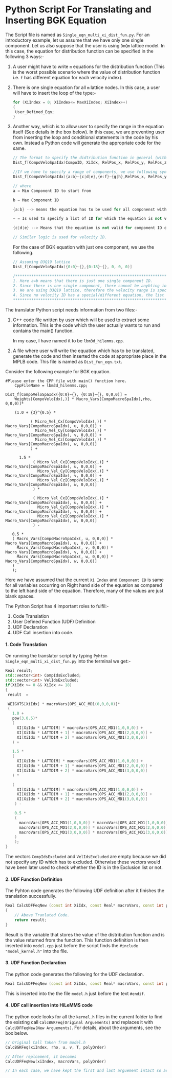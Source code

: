 # Python Script For Translating and Inserting BGK Equation

The Script file is named as `Single_eqn_multi_xi_dist_fun.py`. For an introductory example, let us assume that we have only one single component. Let us also suppose that the user is using `DnQm` lattice model. In this case, the equation for distribution function can be specified in the following 3 ways:-

1.  A user might have to write `m` equations for the distribution function (This is the worst possible scenario where the value of distribution function i.e. `f` has different equation for each velocity index). 

2. There is one single equation for all `m` lattice nodes. In this case, a user will have to insert the loop of the type:-

   ```C++
   for (XiIndex = 0; XiIndex<= MaxXiIndex; XiIndex++)
   {
   	User_Defined_Eqn;
   }
   ```

3. Another way, which is to allow user to specify the range in the equation itself (See details in the box below). In this case, we are preventing user from inserting the loop and conditional statements in the code by his own. Instead a Python code will generate the appropriate code for the same.

   ```C++
   // The format to specify the didtribution function in general (without range) is:-
   Dist_f[CompoVeloSpaIdx(CompoID, XiIdx, RelPos_x, RelPos_y, RelPos_z)]
   
   //If we have to specify a range of components, we use following syntax:-
   Dist_f[CompoVeloSpaIdx({a:b}~{c|d|e},{e:f}~{g|h},RelPos_x, RelPos_y, RelPos_z)]
   
   // where
   a = Min Component ID to start from
   
   b = Max Component ID 
   
   {a:b} --> means the equation has to be used for all componenst with ID from a to b.
   
   ~ = Is used to specify a list of ID for which the equation is not valid.
   
   {c|d|e} --> Means that the equation is not valid for component ID c, d and e.
   
   // Similar logic is used for velocity ID.
   ```

   For the case of BGK equation with just one component, we use the following.

   ```C++
   // Assuming D3Q19 lattice
   Dist_f[CompoVeloSpaIdx({0:0}~{},{0:18}~{}, 0, 0, 0)]
   
   /************************************************************************************
   1. Here a=b means that there is just one single component ID.
   2. Since there is one single component, there cannot be anyhting in the list of ID's  to be exluded.
   3. We are using D3Q19 lattice, therefore the velocity range is specified as {0:18}.
   4. Since no velocity ID has a special/different equation, the list of velocity ID's to be excluded is kept empty.
   *************************************************************************************/
   ```

   

The translator Python script needs information from two files:-

1. C++ code file written by user which will be used to extract some information. This is the code which the user actually wants to run and contains the main() function.  

   In my case, I have named it to be `lbm3d_hilemms.cpp`. 

   

2. A file where user will write the equation which has to be translated, generate the code and then inserted the code at appropriate place in the MPLB code. This file is named as `Dist_fun_eqn.txt`.

Consider the following example for BGK equation.

```
#Please enter the CPP file with main() function here.
    CppFileName = lbm3d_hilemms.cpp;

Dist_f[CompoVeloSpaIdx({0:0}~{}, {0:18}~{}, 0,0,0)] =
    Weights[CompoVeloIdx(,)] * Macro_Vars[CompoMacroSpaIdx(,rho, 0,0,0)]*
    
    (1.0 + {3}^{0.5} * 
    
    	   ( Micro_Vel_Cx[CompoVeloIdx(,)] * Macro_Vars[CompoMacroSpaIdx(, u, 0,0,0)] +
             Micro_Vel_Cy[CompoVeloIdx(,)] * Macro_Vars[CompoMacroSpaIdx(, v, 0,0,0)] +
             Micro_Vel_Cz[CompoVeloIdx(,)] * Macro_Vars[CompoMacroSpaIdx(, w, 0,0,0)]
		   ) +

      1.5 *
            ( Micro_Vel_Cx[CompoVeloIdx(,)] * Macro_Vars[CompoMacroSpaIdx(, u, 0,0,0)] +
              Micro_Vel_Cy[CompoVeloIdx(,)] * Macro_Vars[CompoMacroSpaIdx(, v, 0,0,0)] +
              Micro_Vel_Cz[CompoVeloIdx(,)] * Macro_Vars[CompoMacroSpaIdx(, w, 0,0,0)]
            ) *

            ( Micro_Vel_Cx[CompoVeloIdx(,)] * Macro_Vars[CompoMacroSpaIdx(, u, 0,0,0)] +
              Micro_Vel_Cy[CompoVeloIdx(,)] * Macro_Vars[CompoMacroSpaIdx(, v, 0,0,0)] +
              Micro_Vel_Cz[CompoVeloIdx(,)] * Macro_Vars[CompoMacroSpaIdx(, w, 0,0,0)]
            ) -

   0.5 *
   ( Macro_Vars[CompoMacroSpaIdx(, u, 0,0,0)] * Macro_Vars[CompoMacroSpaIdx(, u, 0,0,0)] +
     Macro_Vars[CompoMacroSpaIdx(, v, 0,0,0)] * Macro_Vars[CompoMacroSpaIdx(, v, 0,0,0)] +
     Macro_Vars[CompoMacroSpaIdx(, w, 0,0,0)] * Macro_Vars[CompoMacroSpaIdx(, w, 0,0,0)]
   ) 
   );
```

Here we have assumed that the current `Xi Index` and `Component ID` is same for all variables occurring on Right hand side of the equation as compared to the left hand side of the equation. Therefore, many of the values are just blank spaces.   



The Python Script has 4 important roles to fulfil:-

1. Code  Translation
2. User Defined Function (UDF) Definition
3. UDF Declaration
4. UDF Call insertion into code.

#### 1. Code Translation

On running the translator script by typing `Pyhton Single_eqn_multi_xi_dist_fun.py` into the terminal we get:-

```C++
Real result;
std::vector<int> CompIdsExcluded;
std::vector<int> VelIdsExcluded;
if(XiIdx >= 0 && XiIdx <= 18)
{
 result  =

 WEIGHTS[XiIdx] * macroVars[OPS_ACC_MD1(0,0,0,0)]*
 (
   1.0 +
   pow(3,0.5)* 
   ( 
     XI[XiIdx * LATTDIM] * macroVars[OPS_ACC_MD1(1,0,0,0)] +
     XI[XiIdx * LATTDIM + 1] * macroVars[OPS_ACC_MD1(2,0,0,0)] +
     XI[XiIdx * LATTDIM + 2] * macroVars[OPS_ACC_MD1(3,0,0,0)]
   ) +

   1.5 *
   (
     XI[XiIdx * LATTDIM] * macroVars[OPS_ACC_MD1(1,0,0,0)] +
     XI[XiIdx * LATTDIM + 1] * macroVars[OPS_ACC_MD1(2,0,0,0)] +
     XI[XiIdx * LATTDIM + 2] * macroVars[OPS_ACC_MD1(3,0,0,0)]                
   ) *

   (
     XI[XiIdx * LATTDIM] * macroVars[OPS_ACC_MD1(1,0,0,0)] +
     XI[XiIdx * LATTDIM + 1] * macroVars[OPS_ACC_MD1(2,0,0,0)] +
     XI[XiIdx * LATTDIM + 2] * macroVars[OPS_ACC_MD1(3,0,0,0)]
    ) -

    0.5 *
    (
      macroVars[OPS_ACC_MD1(1,0,0,0)] * macroVars[OPS_ACC_MD1(1,0,0,0)] +
      macroVars[OPS_ACC_MD1(2,0,0,0)] * macroVars[OPS_ACC_MD1(2,0,0,0)] +
      macroVars[OPS_ACC_MD1(3,0,0,0)] * macroVars[OPS_ACC_MD1(3,0,0,0)]
    ) 
    );
}
```

The vectors `CompIdsExcluded` and `VelIdsExcluded` are empty because we did not specify any ID which has to excluded. Otherwise these vectors would have been later used to check whether the ID is in the Exclusion list or not. 



#### 2. UDF Function Definition

The Pyhton code generates the following UDF definition after it finishes the translation successfully.

```C++
Real CalcUDFFeqNew (const int XiIdx, const Real* macroVars, const int polyOrder)
{
	// Above Tranlated Code.
	return result;
}
```

Result is the variable that stores the value of the distribution function and is the value returned from the function. This function definition is then inserted into `model.cpp` just before the script finds the `#include "model_kernel.h"` into the file.



#### 3. UDF Function Declaration

The python code generates the following for the UDF declaration.

```C++
Real CalcUDFFeqNew (const int XiIdx, const Real* macroVars, const int polyOrder)
```

This is inserted into the the file `model.h` just before the text `#endif`.



#### 4. UDF call insertion into HiLeMMS code

The python code looks for all the `kernel.h` files in the current folder to find the existing call `CalcBGKFeq(Original Arguements)` and replaces it with `CalcUDFFeqNew(New Arguements)`. For details, about the arguments, see the box below.

```C++
// Original Call Taken from model.h
CalcBGKFeq(xiIndex, rho, u, v, T, polyOrder)

// After replcement, it becomes
CalcUDFFeqNew(xiIndex, macroVars, polyOrder)

// In each case, we have kept the first and last arguement intact so as to keep the original logic of MPLB code intact.
```

   